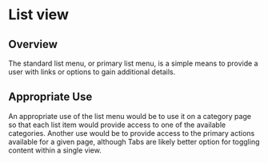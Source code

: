 # List view

## Overview
The standard list menu, or primary list menu, is a simple means to provide a user with links or options to gain additional details.

## Appropriate Use
An appropriate use of the list menu would be to use it on a category page so that each list item would provide access to one of the available categories. Another use would be to provide access to the primary actions available for a given page, although Tabs are likely better option for toggling content within a single view. 
